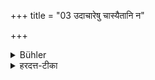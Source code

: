 +++
title = "03 उदाचारेषु चास्यैतानि न"

+++

<details><summary>Bühler</summary>

3. Within the sight of his (teacher or teacher's relations) he shall do none of those (actions, as putting on a garland), nor cause them to be done.
</details>

<details><summary>हरदत्त-टीका</summary>

## सूत्रम्
उदाचारेषु चास्यैतानि न कुर्यात्कारयेद्वा ॥ ३ ॥  
### टिप्पनी
अस्याऽऽचार्यादेः पुत्रान्तस्य उदाचारेषु दृष्टिगोचरेषु देशेषु एतानि माल्यादीनि न कुर्यात्कारयेद्वा ॥ ३ ॥
</details>
